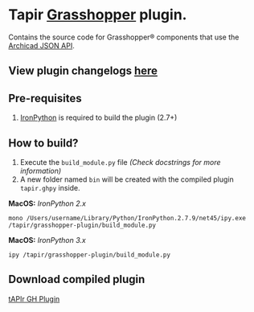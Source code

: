 # Tapir [Grasshopper](https://www.grasshopper3d.com/) plugin.

Contains the source code for Grasshopper® components that use the [Archicad JSON API](https://archicadapi.graphisoft.com/JSONInterfaceDocumentation/#Introduction).

## View plugin changelogs [here](CHANGELOG.md)

## Pre-requisites
1. [IronPython](https://ironpython.net/) is required to build the plugin (2.7+)

## How to build?
1. Execute the ```build_module.py``` file *(Check docstrings for more information)*
2. A new folder named ```bin``` will be created with the compiled plugin ```tapir.ghpy``` inside.


**MacOS:** *IronPython 2.x*
```
mono /Users/username/Library/Python/IronPython.2.7.9/net45/ipy.exe /tapir/grasshopper-plugin/build_module.py
```

**MacOS:** *IronPython 3.x*
```
ipy /tapir/grasshopper-plugin/build_module.py
```
## Download compiled plugin
[tAPIr GH Plugin](https://github.com/ENZYME-APD/tapir-archicad-automation/raw/first-nodes/grasshopper-plugin/Plugin%20compiled/tapir_gh.ghpy)

